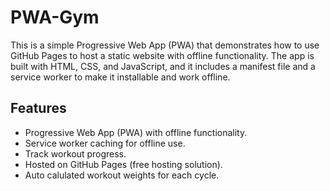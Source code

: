 # PWA-Gym

This is a simple Progressive Web App (PWA) that demonstrates how to use GitHub Pages to host a static website with offline functionality. The app is built with HTML, CSS, and JavaScript, and it includes a manifest file and a service worker to make it installable and work offline.

## Features
- Progressive Web App (PWA) with offline functionality.
- Service worker caching for offline use.
- Track workout progress.
- Hosted on GitHub Pages (free hosting solution).
- Auto calulated workout weights for each cycle.

